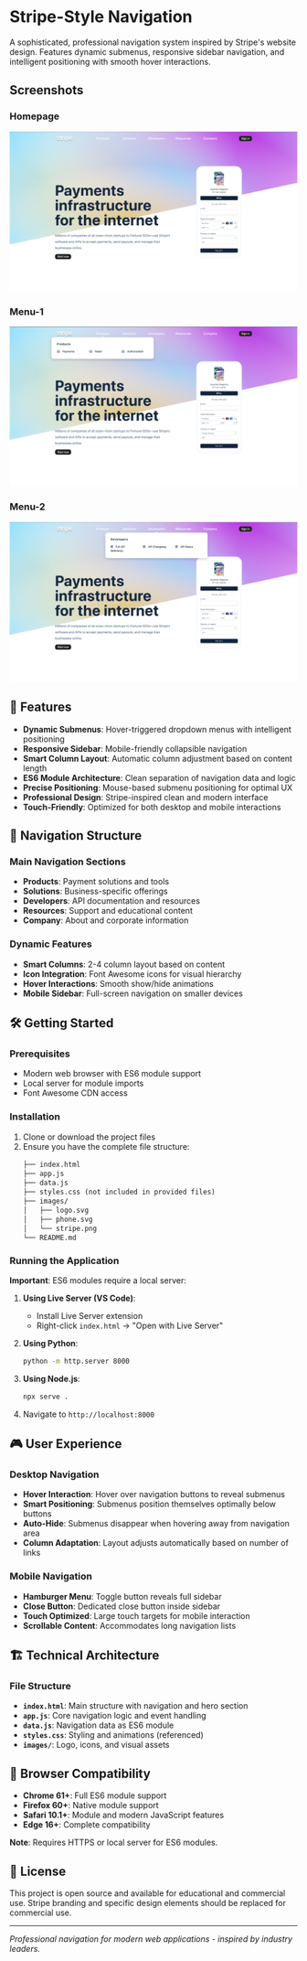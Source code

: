 # Stripe-Style Navigation

A sophisticated, professional navigation system inspired by Stripe's website design. Features dynamic submenus, responsive sidebar navigation, and intelligent positioning with smooth hover interactions.

## Screenshots

### Homepage
![Homepage](screenshots/homepage.png)

### Menu-1
![Homepage](screenshots/menu-1.png)

### Menu-2
![Homepage](screenshots/menu-2.png)


## 🚀 Features

- **Dynamic Submenus**: Hover-triggered dropdown menus with intelligent positioning
- **Responsive Sidebar**: Mobile-friendly collapsible navigation
- **Smart Column Layout**: Automatic column adjustment based on content length
- **ES6 Module Architecture**: Clean separation of navigation data and logic
- **Precise Positioning**: Mouse-based submenu positioning for optimal UX
- **Professional Design**: Stripe-inspired clean and modern interface
- **Touch-Friendly**: Optimized for both desktop and mobile interactions

## 🏢 Navigation Structure

### Main Navigation Sections
- **Products**: Payment solutions and tools
- **Solutions**: Business-specific offerings
- **Developers**: API documentation and resources
- **Resources**: Support and educational content
- **Company**: About and corporate information

### Dynamic Features
- **Smart Columns**: 2-4 column layout based on content
- **Icon Integration**: Font Awesome icons for visual hierarchy
- **Hover Interactions**: Smooth show/hide animations
- **Mobile Sidebar**: Full-screen navigation on smaller devices

## 🛠️ Getting Started

### Prerequisites

- Modern web browser with ES6 module support
- Local server for module imports
- Font Awesome CDN access

### Installation

1. Clone or download the project files
2. Ensure you have the complete file structure:
   ```
   ├── index.html
   ├── app.js
   ├── data.js
   ├── styles.css (not included in provided files)
   ├── images/
   │   ├── logo.svg
   │   ├── phone.svg
   │   └── stripe.png
   └── README.md
   ```

### Running the Application

**Important**: ES6 modules require a local server:

1. **Using Live Server (VS Code)**:
   - Install Live Server extension
   - Right-click `index.html` → "Open with Live Server"

2. **Using Python**:
   ```bash
   python -m http.server 8000
   ```

3. **Using Node.js**:
   ```bash
   npx serve .
   ```

4. Navigate to `http://localhost:8000`

## 🎮 User Experience

### Desktop Navigation
- **Hover Interaction**: Hover over navigation buttons to reveal submenus
- **Smart Positioning**: Submenus position themselves optimally below buttons
- **Auto-Hide**: Submenus disappear when hovering away from navigation area
- **Column Adaptation**: Layout adjusts automatically based on number of links

### Mobile Navigation
- **Hamburger Menu**: Toggle button reveals full sidebar
- **Close Button**: Dedicated close button inside sidebar
- **Touch Optimized**: Large touch targets for mobile interaction
- **Scrollable Content**: Accommodates long navigation lists

## 🏗️ Technical Architecture

### File Structure

- **`index.html`**: Main structure with navigation and hero section
- **`app.js`**: Core navigation logic and event handling
- **`data.js`**: Navigation data as ES6 module
- **`styles.css`**: Styling and animations (referenced)
- **`images/`**: Logo, icons, and visual assets


## 🎯 Browser Compatibility

- **Chrome 61+**: Full ES6 module support
- **Firefox 60+**: Native module support
- **Safari 10.1+**: Module and modern JavaScript features
- **Edge 16+**: Complete compatibility

**Note**: Requires HTTPS or local server for ES6 modules.

## 📄 License

This project is open source and available for educational and commercial use. Stripe branding and specific design elements should be replaced for commercial use.

---

*Professional navigation for modern web applications - inspired by industry leaders.*